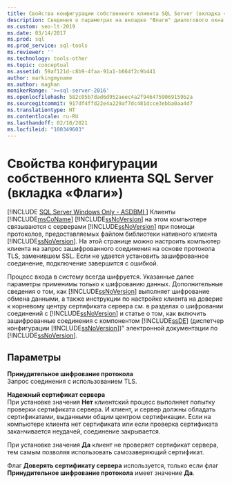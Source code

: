 ```yaml
---
title: Свойства конфигурации собственного клиента SQL Server (вкладка «Флаги»)
description: Сведения о параметрах на вкладке "Флаги" диалогового окна "Свойства конфигурации SQL Server Native Client".
ms.custom: seo-lt-2019
ms.date: 03/14/2017
ms.prod: sql
ms.prod_service: sql-tools
ms.reviewer: ''
ms.technology: tools-other
ms.topic: conceptual
ms.assetid: 59af121d-c8b9-4faa-91a1-b664f2c9b441
author: markingmyname
ms.author: maghan
monikerRange: '>=sql-server-2016'
ms.openlocfilehash: 582c05b7dad6d952aeec4a2f9464759069159b2a
ms.sourcegitcommit: 917df4ffd22e4a229af7dc481dcce3ebba0aa4d7
ms.translationtype: HT
ms.contentlocale: ru-RU
ms.lasthandoff: 02/10/2021
ms.locfileid: "100349603"
---
```

# <a name="sql-server-native-client-configuration-properties-flags-tab"></a>Свойства конфигурации собственного клиента SQL Server (вкладка «Флаги»)
[!INCLUDE [SQL Server Windows Only - ASDBMI ](../../includes/applies-to-version/sql-windows-only-asdbmi.md)]
  Клиенты [!INCLUDE[msCoName](../../includes/msconame-md.md)] [!INCLUDE[ssNoVersion](../../includes/ssnoversion-md.md)] на этом компьютере связываются с серверами [!INCLUDE[ssNoVersion](../../includes/ssnoversion-md.md)] при помощи протоколов, предоставляемых файлом библиотеки нативного клиента [!INCLUDE[ssNoVersion](../../includes/ssnoversion-md.md)]. На этой странице можно настроить компьютер клиента на запрос зашифрованного соединения на основе протокола TLS, заменившем SSL. Если не удается установить зашифрованное соединение, подключение завершится с ошибкой.  
  
 Процесс входа в систему всегда шифруется. Указанные далее параметры применимы только к шифрованию данных. Дополнительные сведения о том, как [!INCLUDE[ssNoVersion](../../includes/ssnoversion-md.md)] выполняет шифрование обмена данными, а также инструкции по настройке клиента на доверие к корневому центру сертификата сервера см. в разделах о шифровании соединений с [!INCLUDE[ssNoVersion](../../includes/ssnoversion-md.md)] и статье о том, как включить зашифрованные соединения с компонентом [!INCLUDE[ssDE](../../includes/ssde-md.md)] (диспетчер конфигурации [!INCLUDE[ssNoVersion](../../includes/ssnoversion-md.md)])" электронной документации по [!INCLUDE[ssNoVersion](../../includes/ssnoversion-md.md)].  
  
## <a name="options"></a>Параметры  
 **Принудительное шифрование протокола**  
 Запрос соединения с использованием TLS.  
  
 **Надежный сертификат сервера**  
 При установке значения **Нет** клиентский процесс выполняет попытку проверки сертификата сервера. И клиент, и сервер должны обладать сертификатами, выданными общим центром сертификации. Если на компьютере клиента нет сертификата или если проверка сертификата заканчивается неудачей, соединение закрывается.  
  
 При установке значения **Да** клиент не проверяет сертификат сервера, тем самым позволяя использовать самозаверяющий сертификат.  
  
 Флаг **Доверять сертификату сервера** используется, только если флаг **Принудительное шифрование протокола** имеет значение **Да**.  
  
  

